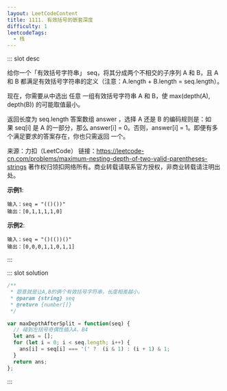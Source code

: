 ```yaml
---
layout: LeetCodeContent
title: 1111. 有效括号的嵌套深度
difficulty: 1
leetcodeTags:
  - 栈
---
```



::: slot desc

给你一个「有效括号字符串」 seq，将其分成两个不相交的子序列 A 和 B，且 A 和 B 都满足有效括号字符串的定义（注意：A.length + B.length = seq.length）。

现在，你需要从中选出 任意 一组有效括号字符串 A 和 B，使 max(depth(A), depth(B)) 的可能取值最小。

返回长度为 seq.length 答案数组 answer ，选择 A 还是 B 的编码规则是：如果 seq[i] 是 A 的一部分，那么 answer[i] = 0。否则，answer[i] = 1。即便有多个满足要求的答案存在，你也只需返回 一个。

来源：力扣（LeetCode）
链接：https://leetcode-cn.com/problems/maximum-nesting-depth-of-two-valid-parentheses-strings
著作权归领扣网络所有。商业转载请联系官方授权，非商业转载请注明出处。

**示例1**:

```
输入：seq = "(()())"
输出：[0,1,1,1,1,0]
```

**示例2**:

```
输入：seq = "()(())()"
输出：[0,0,0,1,1,0,1,1]
```
:::


::: slot solution

```javascript
/**
 * 题意就是让A,B的俩个有效括号字符串，长度相差越小。
 * @param {string} seq
 * @return {number[]}
 */

var maxDepthAfterSplit = function(seq) {
  // 碰到左括号奇偶性插入A、B4
  let ans = [];
  for (let i = 0; i < seq.length; i++) {
    ans[i] = seq[i] === '(' ?  (i & 1) : (i + 1) & 1;
  }
  return ans;
};
```

:::